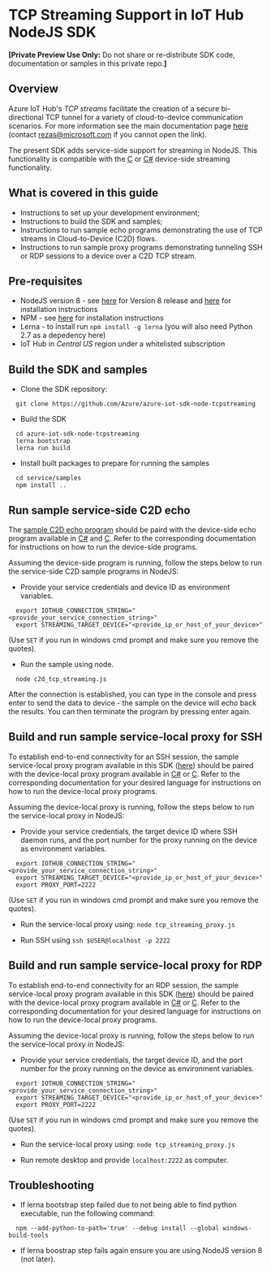 # TCP Streaming Support in IoT Hub NodeJS SDK
**[Private Preview Use Only:** Do not share or re-distribute SDK code, documentation or samples in this private repo.**]**

## Overview
Azure IoT Hub's *TCP streams* facilitate the creation of a secure bi-directional TCP tunnel for a variety of cloud-to-device communication scenarios. For more information see the main documentation page [here](https://github.com/Azure/azure-iot-sdk-csharp-tcpstreaming/blob/master/doc/tcpstreaming_guide.md) (contact [rezas@microsoft.com](mailto:rezas@microsoft.com) if you cannot open the link).

The present SDK adds service-side support for streaming in NodeJS. This functionality is compatible with the [C](https://github.com/Azure/azure-iot-sdk-c-tcpstreaming/tree/tcpstreaming/doc/tcpstreaming_guide.md) or [C#](https://github.com/Azure/azure-iot-sdk-csharp-tcpstreaming/blob/tcpstreaming/doc/tcpstreaming_guide.md) device-side streaming functionality.

## What is covered in this guide
* Instructions to set up your development environment;
* Instructions to build the SDK and samples;
* Instructions to run sample echo programs demonstrating the use of TCP streams in Cloud-to-Device (C2D) flows.
* Instructions to run sample proxy programs demonstrating tunneling SSH or RDP sessions to a device over a C2D TCP stream.

## Pre-requisites
* NodeJS version 8 - see [here](https://nodejs.org/dist/latest-v8.x/) for Version 8 release and [here](https://nodejs.org/en/download/) for installation instructions
* NPM - see [here](https://www.npmjs.com/get-npm) for installation instructions
* Lerna - to install run `npm install -g lerna` (you will also need Python 2.7 as a depedency here)
* IoT Hub in *Central US* region under a whitelisted subscription

## Build the SDK and samples
- Clone the SDK repository:
```
  git clone https://github.com/Azure/azure-iot-sdk-node-tcpstreaming
```

- Build the SDK
```
  cd azure-iot-sdk-node-tcpstreaming
  lerna bootstrap
  lerna run build
```

- Install built packages to prepare for running the samples
```
  cd service/samples
  npm install ..
```

## Run sample service-side C2D echo
The [sample C2D echo program](../service/samples/c2d_tcp_streaming.js) should be paird with the device-side echo program available in [C#](https://github.com/Azure/azure-iot-sdk-csharp-tcpstreaming/blob/master/doc/tcpstreaming_guide.md#c2d-echo-sample) and [C](TBD). Refer to the corresponding documentation for instructions on how to run the device-side programs.

Assuming the device-side program is running, follow the steps below to run the service-side C2D sample programs in NodeJS:

- Provide your service credentials and device ID as environment variables.
```
  export IOTHUB_CONNECTION_STRING="<provide_your_service_connection_string>"
  export STREAMING_TARGET_DEVICE="<provide_ip_or_host_of_your_device>"
```
(Use `SET` if you run in windows cmd prompt and make sure you remove the quotes).

- Run the sample using node.
```
  node c2d_tcp_streaming.js
```
After the connection is established, you can type in the console and press enter to send the data to device - the sample on the device will echo back the results. You can then terminate the program by pressing enter again.

## Build and run sample service-local proxy for SSH
To establish end-to-end connectivity for an SSH session, the sample service-local proxy program available in this SDK ([here](../service/samples/tcp_streaming_proxy.js)) should be paired with the device-local proxy program available in [C#](https://github.com/Azure/azure-iot-sdk-csharp-tcpstreaming/blob/master/doc/tcpstreaming_guide.md#ssh-proxy-sample) or [C](TBD). Refer to the corresponding documentation for your desired language for instructions on how to run the device-local proxy programs.

Assuming the device-local proxy is running, follow the steps below to run the service-local proxy in NodeJS:

- Provide your service credentials, the target device ID where SSH daemon runs, and the port number for the proxy running on the device as environment variables.
```
  export IOTHUB_CONNECTION_STRING="<provide_your_service_connection_string>"
  export STREAMING_TARGET_DEVICE="<provide_ip_or_host_of_your_device>"
  export PROXY_PORT=2222
```
(Use `SET` if you run in windows cmd prompt and make sure you remove the quotes).

- Run the service-local proxy using: `node tcp_streaming_proxy.js`

- Run SSH using `ssh $USER@localhost -p 2222`

## Build and run sample service-local proxy for RDP
To establish end-to-end connectivity for an RDP session, the sample service-local proxy program available in this SDK ([here](../service/samples/tcp_streaming_proxy.js)) should be paired with the device-local proxy program available in [C#](https://github.com/Azure/azure-iot-sdk-csharp-tcpstreaming/blob/master/doc/tcpstreaming_guide.md#rdp-proxy-sample) or [C](TBD). Refer to the corresponding documentation for your desired language for instructions on how to run the device-local proxy programs.

Assuming the device-local proxy is running, follow the steps below to run the service-local proxy in NodeJS:

- Provide your service credentials, the target device ID, and the port number for the proxy running on the device as environment variables.
```
  export IOTHUB_CONNECTION_STRING="<provide_your_service_connection_string>"
  export STREAMING_TARGET_DEVICE="<provide_ip_or_host_of_your_device>"
  export PROXY_PORT=2222
```
(Use `SET` if you run in windows cmd prompt and make sure you remove the quotes).

- Run the service-local proxy using: `node tcp_streaming_proxy.js`

- Run remote desktop and provide `localhost:2222` as computer.

## Troubleshooting
- If lerna bootstrap step failed due to not being able to find python executable, run the following command:
```
  npm --add-python-to-path='true' --debug install --global windows-build-tools
```
- If lerna boostrap step fails again ensure you are using NodeJS version 8 (not later).
